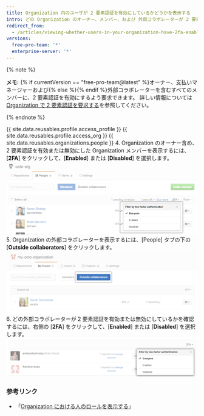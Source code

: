 ```yaml
---
title: Organization 内のユーザが 2 要素認証を有効にしているかどうかを表示する
intro: どの Organization のオーナー、メンバー、および 外部コラボレーターが 2 要素認証を有効にしているかを確認できます。
redirect_from:
  - /articles/viewing-whether-users-in-your-organization-have-2fa-enabled
versions:
  free-pro-team: '*'
  enterprise-server: '*'
---
```


{% note %}

**メモ:** {% if currentVersion == "free-pro-team@latest" %}オーナー、支払いマネージャーおよび{% else %}{% endif %}外部コラボレーターを含むすべてのメンバーに、2 要素認証を有効にするよう要求できます。 詳しい情報については [Organization で 2 要素認証を要求する](/articles/requiring-two-factor-authentication-in-your-organization)を参照してください。

{% endnote %}

{{ site.data.reusables.profile.access_profile }}
{{ site.data.reusables.profile.access_org }}
{{ site.data.reusables.organizations.people }}
4. Organization のオーナー含め、2 要素認証を有効または無効にした Organization メンバーを表示するには、[**2FA**] をクリックして、[**Enabled**] または [**Disabled**] を選択します。 ![filter-org-members-by-2fa](/assets/images/help/2fa/filter-org-members-by-2fa.png)
5. Organization の外部コラボレーターを表示するには、[People] タブの下の [**Outside collaborators**] をクリックします。 ![select-outside-collaborators](/assets/images/help/organizations/select-outside-collaborators.png)
6. どの外部コラボレーターが 2 要素認証を有効または無効にしているかを確認するには、右側の [**2FA**] をクリックして、[**Enabled**] または [**Disabled**] を選択します。 ![filter-outside-collaborators-by-2fa](/assets/images/help/2fa/filter-outside-collaborators-by-2fa.png)

### 参考リンク

- 「[Organization における人のロールを表示する](/articles/viewing-people-s-roles-in-an-organization)」
